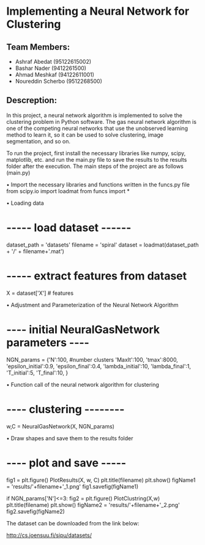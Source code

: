 # Implementing a Neural Network for Clustering

## Team Members:
- Ashraf Abedat (95122615002)
- Bashar Nader (9412261500)
- Ahmad Meshkaf (94122611001)
- Noureddin Scherbo (9512268500)

## Descreption:
In this project, a neural network algorithm is implemented to solve the clustering problem in Python software.
The gas neural network algorithm is one of the competing neural networks that use the unobserved learning method to learn it, so it can be used to solve clustering, image segmentation, and so on. 

To run the project, first install the necessary libraries like numpy, scipy, matplotlib, etc. and run the main.py file to save the results to the results folder after the execution.
The main steps of the project are as follows (main.py)

• Import the necessary libraries and functions written in the funcs.py file
from scipy.io import loadmat
from funcs import *

• Loading data
# ----- load dataset ------
dataset_path = 'datasets'
filename = 'spiral'
dataset = loadmat(dataset_path + '/' + filename+'.mat')

# ----- extract features from dataset
X = dataset['X']  # features

• Adjustment and Parameterization of the Neural Network Algorithm
# ---- initial NeuralGasNetwork parameters ----
NGN_params = {'N':100, #number clusters
            'MaxIt':100,
            'tmax':8000,
            'epsilon_initial':0.9,
            'epsilon_final':0.4,
            'lambda_initial':10,
            'lambda_final':1,
            'T_initial':5,
            'T_final':10,
            }

• Function call of the neural network algorithm for clustering
# ---- clustering --------
w,C = NeuralGasNetwork(X, NGN_params)

• Draw shapes and save them to the results folder
# ---- plot and save -----
fig1 = plt.figure()
PlotResults(X, w, C)
plt.title(filename)
plt.show()
figName1 = 'results/'+filename+'_1.png'
fig1.savefig(figName1)

if NGN_params['N']<=3:
    fig2 = plt.figure()
    PlotClustring(X,w)
    plt.title(filename)
    plt.show()
    figName2 = 'results/'+filename+'_2.png'
    fig2.savefig(figName2)

  The dataset can be downloaded from the link below:

  http://cs.joensuu.fi/sipu/datasets/
